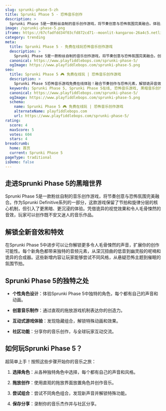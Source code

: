```yaml
---
slug: sprunki-phase-5-zh
title: Sprunki Phase 5 - 恐怖音乐创作
description: >
  Sprunki Phase 5是一款粉丝自制的音乐创作游戏，将节奏创意与恐怖氛围完美融合。体验黑暗沉浸式音乐创作体验！
image: /sprunki-phase-5.png
iframe: https://67cfadfdd34f03cfd872cd71--moonlit-kangaroo-26a4c5.netlify.app/
category: trending
meta:
  title: Sprunki Phase 5 - 免费在线玩恐怖音乐创作游戏
  description: >
    Sprunki Phase 5是一款粉丝自制的音乐创作游戏，将节奏创意与恐怖氛围完美融合。创作黑暗音乐，探索恐怖美学！
  canonical: https://www.playfiddlebops.com/sprunki-phase-5/
  ogImage: https://www.playfiddlebops.com/sprunki-phase-5.png
seo:
  title: Sprunki Phase 5 🎮 免费在线玩 | 恐怖音乐创作游戏
  description: >
    Sprunki Phase 5恐怖音乐游戏免费在线体验！融合节奏创作与恐怖元素，解锁诡异音效，创作黑暗氛围音乐杰作！
  keywords: Sprunki Phase 5, Sprunki Phase 5在线, 恐怖音乐游戏, 黑暗音乐创作, Sprunki系列, 免费游戏, 在线玩
  canonical: https://www.playfiddlebops.com/sprunki-phase-5/
  ogImage: https://www.playfiddlebops.com/sprunki-phase-5.png
  schema:
    name: Sprunki Phase 5 🎮 免费在线玩 | 恐怖音乐创作游戏
    alternateName: playfiddlebops.com
    url: https://www.playfiddlebops.com/sprunki-phase-5/
rating:
  score: 4
  maxScore: 5
  votes: 604
  stars: 4
breadcrumb:
  home: 首页
  current: Sprunki Phase 5
pageType: traditional
isDemo: false
---
```


## 走进Sprunki Phase 5的黑暗世界

Sprunki Phase 5是一款粉丝自制的音乐创作游戏，将节奏创意与恐怖氛围完美融合。作为Sprunki Definitive系列的一部分，这款游戏保留了节拍和旋律分层的核心机制，但引入了更黑暗、更沉浸的体验。凭借诡异的视觉效果和令人毛骨悚然的音效，玩家可以创作既不安又迷人的音乐作品。

## 解锁全新音效和特效

在Sprunki Phase 5中进步可以让你解锁更多令人毛骨悚然的声音，扩展你的创作可能性。每个新角色都带来独特的音频元素，从深沉扭曲的低音到幽灵般的呢喃和诡异的合成器。这些新增内容让玩家能够尝试不同风格，从悬疑恐怖主题到催眠的氛围节拍。

## Sprunki Phase 5的独特之处

- **个性角色设计**：体验Sprunki Phase 5中独特的角色，每个都有自己的声音和动画。

- **创意音乐制作**：通过直观的拖放游戏机制表达你的创造力。

- **互动式游戏体验**：发现隐藏组合，解锁特殊动画和效果。

- **社区功能**：分享你的音乐创作，与全球玩家互动交流。

## 如何玩Sprunki Phase 5？

超简单上手！按照这些步骤开始你的音乐之旅：

1. **选择角色**：从各种独特角色中选择，每个都有自己的声音和风格。

2. **拖放创作**：使用直观的拖放界面放置角色并创作音乐。

3. **尝试组合**：尝试不同角色组合，发现新声音并解锁特殊功能。

4. **保存分享**：录制你的音乐杰作并与社区分享。